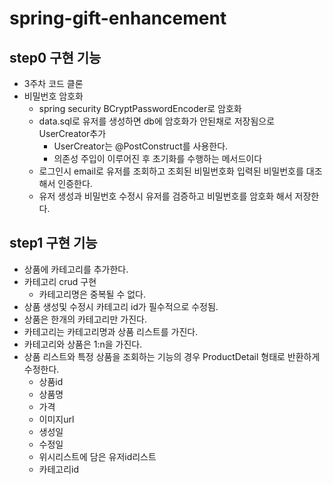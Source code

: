 # spring-gift-enhancement

## step0 구현 기능

- 3주차 코드 클론
- 비밀번호 암호화
  - spring security BCryptPasswordEncoder로 암호화
  - data.sql로 유저를 생성하면 db에 암호화가 안된채로 저장됨으로 UserCreator추가
    - UserCreator는 @PostConstruct를 사용한다.
    - 의존성 주입이 이루어진 후 초기화를 수행하는 메서드이다
  - 로그인시 email로 유저를 조회하고 조회된 비밀번호화 입력된 비밀번호를 대조해서 인증한다.
  - 유저 생성과 비밀번호 수정시 유저를 검증하고 비밀번호를 암호화 해서 저장한다.

## step1 구현 기능
  
- 상품에 카테고리를 추가한다.
- 카테고리 crud 구현
  - 카테고리명은 중복될 수 없다.
- 상품 생성및 수정시 카테고리 id가 필수적으로 수정됨.
- 상품은 한개의 카테고리만 가진다.
- 카테고리는 카테고리명과 상품 리스트를 가진다.
- 카테고리와 상품은 1:n을 가진다.
- 상품 리스트와 특정 상품을 조회하는 기능의 경우 ProductDetail 형태로 반환하게 수정한다.
  - 상품id
  - 상품명
  - 가격
  - 이미지url
  - 생성일
  - 수정일
  - 위시리스트에 담은 유저id리스트
  - 카테고리id